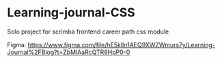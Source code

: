 # Learning-journal-CSS

Solo project for scrimba frontend career path css module

Figma: https://www.figma.com/file/hE5klIn1AEQ9XWZWmurs7y/Learning-Journal%2FBlog?t=ZbMlAaRcQTR9HpP0-0
